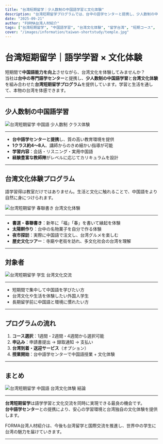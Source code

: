 ```yaml
---
title: "台湾短期留学｜少人数制の中国語学習と文化体験"
description: "台湾短期留学プログラムでは、台中の語学センターと提携し、少人数制の中国語授業と台湾文化体験（春聯書き・太陽餅作りなど）を通じて、言語学習と文化交流を同時に実現します。"
date: "2025-09-21"
author: "FORMA台湾人材紹介"
tags: ["台湾短期留学", "中国語学習", "台湾文化体験", "留学台湾", "短期コース", "台中語学センター"]
cover: "/images/information/taiwan-shortstudy/temple.jpg"
---
```


# 台湾短期留学｜語学学習 × 文化体験  

短期間で**中国語能力を向上**させながら、台湾文化を体験してみませんか？  
当社は**台中の専門語学センター**と提携し、**少人数制の中国語学習**と**台湾文化体験**を組み合わせた**台湾短期留学プログラム**を提供しています。学習と生活を通して、本物の台湾を体感できます。  

---

## 少人数制の中国語学習  

![台湾短期留学 中国語 少人数制 クラス体験](/images/information/taiwan-shortstudy/class.jpg)  

---

- **台中語学センターと提携**し、質の高い教育環境を提供  
- **1クラス約4〜8人**、講師からのきめ細かい指導が可能  
- **学習内容**：会話・リスニング・実用中国語  
- **経験豊富な教師陣**がレベルに応じてカリキュラムを設計  

---

## 台湾文化体験プログラム  

語学習得は教室だけではありません。生活と文化に触れることで、中国語をより自然に身につけられます。  

![台湾短期留学 春聯書き 台湾文化体験](/images/information/taiwan-shortstudy/tea.jpg)  

---

- **書道・春聯書き**：新年に「福」「春」を書いて縁起を体験  
- **太陽餅作り**：台中の名物菓子を自分で作る体験  
- **夜市探訪**：実際に中国語で注文し、台湾グルメを楽しむ  
- **歴史文化ツアー**：寺廟や老街を訪れ、多文化社会の台湾を理解  

---

## 対象者  

![台湾短期留学 学生 台湾文化交流](/images/information/taiwan-shortstudy/airport.jpg)  

---

- 短期間で集中して中国語を学びたい方  
- 台湾文化や生活を体験したい外国人学生  
- 長期留学前に中国語と環境に慣れたい方  

---

## プログラムの流れ  

1. **コース選択**：1週間・2週間・4週間から選択可能  
2. **申込み**：申請書提出 → 録取通知 → 支払い  
3. **台湾到着・送迎サービス**（オプション）  
4. **授業開始**：台中語学センターで中国語授業 + 文化体験  

---

## まとめ  

![台湾短期留学 中国語 台湾文化体験 結論](/images/information/taiwan-shortstudy/conclusion.jpg)  

---
**台湾短期留学**は語学学習と文化交流を同時に実現できる最良の機会です。  
**台中語学センター**との提携により、安心の学習環境と台湾独自の文化体験を提供します。  

FORMA台湾人材紹介は、今後も台湾留学と国際交流を推進し、世界中の学生に台湾の魅力を届けていきます。  

---
